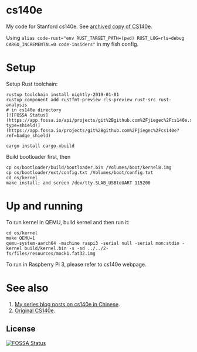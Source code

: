 cs140e
=======================================

My code for Stanford cs140e. See [archived copy of CS140e](https://cs140e.sergio.bz/).

Using `alias code-rust="env RUST_TARGET_PATH=(pwd) RUST_LOG=rls=debug CARGO_INCREMENTAL=0 code-insiders"` in my fish config.

Setup
==================================

Setup Rust toolchain:

```
rustup toolchain install nightly-2019-01-01
rustup component add rustfmt-preview rls-preview rust-src rust-analysis
# in cs140e directory
[![FOSSA Status](https://app.fossa.io/api/projects/git%2Bgithub.com%2Fjiegec%2Fcs140e.svg?type=shield)](https://app.fossa.io/projects/git%2Bgithub.com%2Fjiegec%2Fcs140e?ref=badge_shield)

cargo install cargo-xbuild
```

Build bootloader first, then

```
cp os/bootloader/build/bootloader.bin /Volumes/boot/kernel8.img
cp os/bootloader/ext/config.txt /Volumes/boot/config.txt
cd os/kernel
make install; and screen /dev/tty.SLAB_USBtoUART 115200
```

Up and running
================================

To run kernel in QEMU, build kernel and then run it:

```
cd os/kernel
make QEMU=1
qemu-system-aarch64 -machine raspi3 -serial null -serial mon:stdio -kernel build/kernel.bin -s -sd ../../2-fs/files/resources/mock1.fat32.img
```

To run in Raspberry Pi 3, please refer to cs140e webpage.


See also
==============================

1. [My series blog posts on cs140e in Chinese](https://jiege.ch/programming/2018/02/04/thoughts-on-stanford-cs140e/).
2. [Original CS140e](https://cs140e.sergio.bz/).


## License
[![FOSSA Status](https://app.fossa.io/api/projects/git%2Bgithub.com%2Fjiegec%2Fcs140e.svg?type=large)](https://app.fossa.io/projects/git%2Bgithub.com%2Fjiegec%2Fcs140e?ref=badge_large)